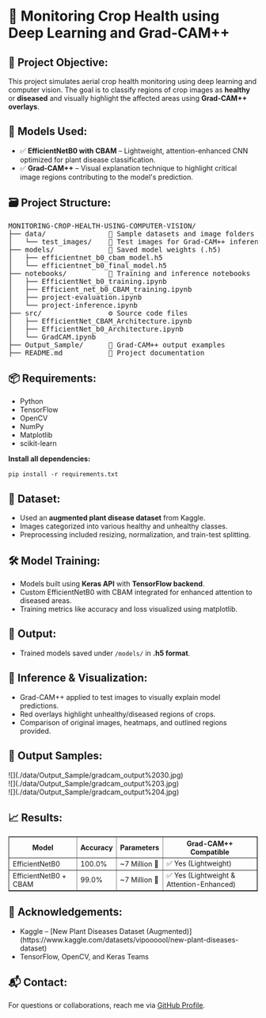 <h1>🌾 Monitoring Crop Health using Deep Learning and Grad-CAM++</h1>

<h2>📌 Project Objective:</h2>
<p>
This project simulates aerial crop health monitoring using deep learning and computer vision.  
The goal is to classify regions of crop images as <b>healthy</b> or <b>diseased</b> and visually highlight the affected areas using <b>Grad-CAM++ overlays</b>.
</p>

<h2>🧠 Models Used:</h2>
<ul>
  <li>✅ <b>EfficientNetB0 with CBAM</b> – Lightweight, attention-enhanced CNN optimized for plant disease classification.</li>
  <li>✅ <b>Grad-CAM++</b> – Visual explanation technique to highlight critical image regions contributing to the model's prediction.</li>
</ul>

<h2>🗃️ Project Structure:</h2>

<pre>
MONITORING-CROP-HEALTH-USING-COMPUTER-VISION/
├── data/               📂 Sample datasets and image folders
│   └── test_images/    📂 Test images for Grad-CAM++ inference
├── models/             📂 Saved model weights (.h5)
│   ├── efficientnet_b0_cbam_model.h5
│   └── efficientnet_b0_final_model.h5
├── notebooks/          📓 Training and inference notebooks
│   ├── EfficientNet_b0_training.ipynb
│   ├── Efficient_net_b0_CBAM_training.ipynb
│   ├── project-evaluation.ipynb
│   └── project-inference.ipynb
├── src/                ⚙️ Source code files
│   ├── EfficientNet_CBAM_Architecture.ipynb
│   ├── EfficientNet_b0_Architecture.ipynb
│   └── GradCAM.ipynb
├── Output_Sample/      📁 Grad-CAM++ output examples
├── README.md           📄 Project documentation
</pre>

<h2>📦 Requirements:</h2>

<ul>
<li>Python</li>
<li>TensorFlow</li>
<li>OpenCV</li>
<li>NumPy</li>
<li>Matplotlib</li>
<li>scikit-learn</li>
</ul>

<p><b>Install all dependencies:</b></p>
<pre><code>pip install -r requirements.txt</code></pre>

<h2>📁 Dataset:</h2>
<ul>
<li>Used an <b>augmented plant disease dataset</b> from Kaggle.</li>
<li>Images categorized into various healthy and unhealthy classes.</li>
<li>Preprocessing included resizing, normalization, and train-test splitting.</li>
</ul>

<h2>🛠️ Model Training:</h2>
<ul>
<li>Models built using <b>Keras API</b> with <b>TensorFlow backend</b>.</li>
<li>Custom EfficientNetB0 with CBAM integrated for enhanced attention to diseased areas.</li>
<li>Training metrics like accuracy and loss visualized using matplotlib.</li>
</ul>

<h2>📄 Output:</h2>
<ul>
<li>Trained models saved under <code>/models/</code> in <b>.h5 format</b>.</li>
</ul>

<h2>🎯 Inference & Visualization:</h2>
<ul>
<li>Grad-CAM++ applied to test images to visually explain model predictions.</li>
<li>Red overlays highlight unhealthy/diseased regions of crops.</li>
<li>Comparison of original images, heatmaps, and outlined regions provided.</li>
</ul>

<h2>📂 Output Samples:</h2>
![](./data/Output_Sample/gradcam_output%2030.jpg)<br>
![](./data/Output_Sample/gradcam_output%203.jpg)<br>
![](./data/Output_Sample/gradcam_output%204.jpg)<br>

<h2>📈 Results:</h2>
<table border="1" cellpadding="5">
<thead>
<tr>
<th>Model</th>
<th>Accuracy</th>
<th>Parameters</th>
<th>Grad-CAM++ Compatible</th>
</tr>
</thead>
<tbody>
<tr>
<td>EfficientNetB0</td>
<td>100.0%</td>
<td>~7 Million 🔻</td>
<td>✅ Yes (Lightweight)</td>
</tr>
<tr>
<td>EfficientNetB0 + CBAM</td>
<td>99.0%</td>
<td>~7 Million 🔻</td>
<td>✅ Yes (Lightweight & Attention-Enhanced)</td>
</tr>
</tbody>
</table>

<h2>🤝 Acknowledgements:</h2>
<ul>
<li>Kaggle – [New Plant Diseases Dataset (Augmented)](https://www.kaggle.com/datasets/vipoooool/new-plant-diseases-dataset)</li>
<li>TensorFlow, OpenCV, and Keras Teams</li>
</ul>

<h2>📬 Contact:</h2>
<p>
For questions or collaborations, reach me via <a href="https://github.com/varssha22" target="_blank">GitHub Profile</a>.
</p>

